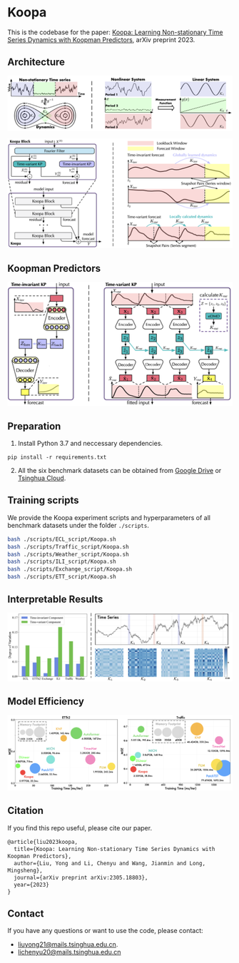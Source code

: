 # Koopa

This is the codebase for the paper:
[Koopa: Learning Non-stationary Time Series Dynamics with Koopman Predictors](https://arxiv.org/pdf/2305.18803.pdf), arXiv preprint 2023.


## Architecture

![motivation](./figures/motivation.png)


![architecture](./figures/architecture.png)

## Koopman Predictors

![koopman predictors](./figures/kps.png)

## Preparation

1. Install Python 3.7 and neccessary dependencies.
```
pip install -r requirements.txt
```
2. All the six benchmark datasets can be obtained from [Google Drive](https://drive.google.com/file/d/1CC4ZrUD4EKncndzgy5PSTzOPSqcuyqqj/view?usp=sharing) or [Tsinghua Cloud](https://cloud.tsinghua.edu.cn/f/b8f4a78a39874ac9893e/?dl=1).

## Training scripts

We provide the Koopa experiment scripts and hyperparameters of all benchmark datasets under the folder `./scripts`.

```bash
bash ./scripts/ECL_script/Koopa.sh
bash ./scripts/Traffic_script/Koopa.sh
bash ./scripts/Weather_script/Koopa.sh
bash ./scripts/ILI_script/Koopa.sh
bash ./scripts/Exchange_script/Koopa.sh
bash ./scripts/ETT_script/Koopa.sh
```

## Interpretable Results

![interpretable results](./figures/interpretable.png)

## Model Efficiency

![model efficiency](./figures/efficiency.png)

## Citation

If you find this repo useful, please cite our paper. 

```
@article{liu2023koopa,
  title={Koopa: Learning Non-stationary Time Series Dynamics with Koopman Predictors},
  author={Liu, Yong and Li, Chenyu and Wang, Jianmin and Long, Mingsheng},
  journal={arXiv preprint arXiv:2305.18803},
  year={2023}
}
```

## Contact

If you have any questions or want to use the code, please contact:
* liuyong21@mails.tsinghua.edu.cn.
* lichenyu20@mails.tsinghua.edu.cn
